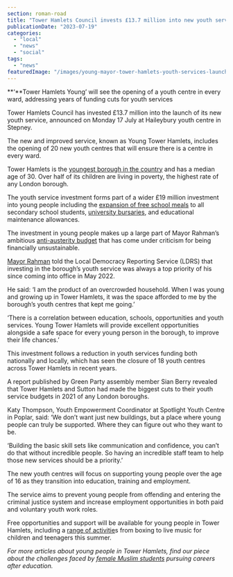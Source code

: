 ```yaml
---
section: roman-road
title: "Tower Hamlets Council invests £13.7 million into new youth service"
publicationDate: "2023-07-19"
categories: 
  - "local"
  - "news"
  - "social"
tags: 
  - "news"
featuredImage: "/images/young-mayor-tower-hamlets-youth-services-launch.jpg"
---
```


**‘**Tower Hamlets Young’ will see the opening of a youth centre in every ward, addressing years of funding cuts for youth services 

Tower Hamlets Council has invested £13.7 million into the launch of its new youth service, announced on Monday 17 July at Haileybury youth centre in Stepney. 

The new and improved service, known as Young Tower Hamlets, includes the opening of 20 new youth centres that will ensure there is a centre in every ward. 

Tower Hamlets is the [youngest borough in the country](https://romanroadlondon.com/tower-hamlets-youngest-population-uk-borough/) and has a median age of 30. Over half of its children are living in poverty, the highest rate of any London borough. 

The youth service investment forms part of a wider £19 million investment into young people including the [expansion of free school meals](https://romanroadlondon.com/free-school-meals-secondary-schools-tower-hamlets-first-borough/) to all secondary school students, [university bursaries](https://romanroadlondon.com/tower-hamlets-council-launches-mayor-university-bursary-award/), and educational maintenance allowances.  

The investment in young people makes up a large part of Mayor Rahman’s ambitious [anti-austerity budget](https://romanroadlondon.com/mayor-rahman-budget-2023-aspire/) that has come under criticism for being financially unsustainable. 

[Mayor Rahman](https://romanroadlondon.com/mayor-lutfur-rahman-tower-hamlets-interview/) told the Local Democracy Reporting Service (LDRS) that investing in the borough’s youth service was always a top priority of his since coming into office in May 2022. 

He said: ‘I am the product of an overcrowded household. When I was young and growing up in Tower Hamlets, it was the space afforded to me by the borough’s youth centres that kept me going.’

‘There is a correlation between education, schools, opportunities and youth services. Young Tower Hamlets will provide excellent opportunities alongside a safe space for every young person in the borough, to improve their life chances.’ 

This investment follows a reduction in youth services funding both nationally and locally, which has seen the closure of 18 youth centres across Tower Hamlets in recent years.

A report published by Green Party assembly member Sian Berry revealed that Tower Hamlets and Sutton had made the biggest cuts to their youth service budgets in 2021 of any London boroughs.  

Katy Thompson, Youth Empowerment Coordinator at Spotlight Youth Centre in Poplar, said: ‘We don’t want just new buildings, but a place where young people can truly be supported. Where they can figure out who they want to be.

‘Building the basic skill sets like communication and confidence, you can’t do that without incredible people. So having an incredible staff team to help those new services should be a priority.’

The new youth centres will focus on supporting young people over the age of 16 as they transition into education, training and employment. 

The service aims to prevent young people from offending and entering the criminal justice system and increase employment opportunities in both paid and voluntary youth work roles.

Free opportunities and support will be available for young people in Tower Hamlets, including a [range of activitie](https://www.towerhamlets.gov.uk/News_events/Events/Summer_events.aspx)s from boxing to live music for children and teenagers this summer. 

_For more articles about young people in Tower Hamlets, find our piece about the challenges faced by_ [_female Muslim students_](https://romanroadlondon.com/female-muslim-students-educational-empowerment-tower-hamlets-schools/) _pursuing careers after education._ 

